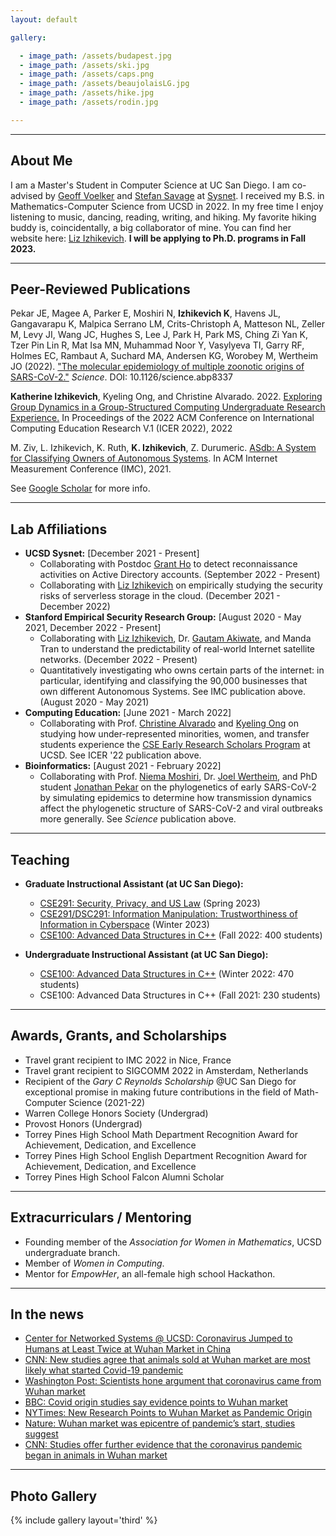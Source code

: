 ```yaml
---
layout: default

gallery:

  - image_path: /assets/budapest.jpg
  - image_path: /assets/ski.jpg
  - image_path: /assets/caps.png
  - image_path: /assets/beaujolaisLG.jpg
  - image_path: /assets/hike.jpg
  - image_path: /assets/rodin.jpg

---
```


* * *
## About Me

I am a Master's Student in Computer Science at UC San Diego. I am co-advised by [Geoff Voelker](https://cseweb.ucsd.edu/~voelker/) and [Stefan Savage](https://cseweb.ucsd.edu/~savage/) at [Sysnet](https://www.sysnet.ucsd.edu/sysnet/). I received my B.S. in Mathematics-Computer Science from UCSD in 2022. In my free time I enjoy listening to music, dancing, reading, writing, and hiking. My favorite hiking buddy is, coincidentally, a big collaborator of mine. You can find her website here: [Liz Izhikevich](https://lizizhikevich.github.io/). **I will be applying to Ph.D. programs in Fall 2023.**

* * *
## Peer-Reviewed Publications

Pekar JE, Magee A, Parker E, Moshiri N, **Izhikevich K**, Havens JL, Gangavarapu K, Malpica Serrano LM, Crits-Christoph A, Matteson NL, Zeller M, Levy JI, Wang JC, Hughes S, Lee J, Park H, Park MS, Ching Zi Yan K, Tzer Pin Lin R, Mat Isa MN, Muhammad Noor Y, Vasylyeva TI, Garry RF, Holmes EC, Rambaut A, Suchard MA, Andersen KG, Worobey M, Wertheim JO (2022). ["The molecular epidemiology of multiple zoonotic origins of SARS-CoV-2."](https://www.science.org/doi/10.1126/science.abp8337) *Science*. DOI: 10.1126/science.abp8337

**Katherine Izhikevich**, Kyeling Ong, and Christine Alvarado. 2022. [Exploring Group Dynamics in a Group-Structured Computing Undergraduate Research Experience.](/assets/papers/groupdynamicsicer2022.pdf) In Proceedings of the 2022 ACM Conference on International Computing Education Research V.1 (ICER 2022), 2022

M. Ziv, L. Izhikevich, K. Ruth, **K. Izhikevich**, Z. Durumeric. [ASdb: A System for Classifying Owners of Autonomous Systems](/assets/papers/finalASdb.pdf). In ACM Internet Measurement Conference (IMC), 2021. 

See [Google Scholar](https://scholar.google.com/citations?hl=en&user=SpNMl4kAAAAJ) for more info.

* * *
## Lab Affiliations

- **UCSD Sysnet:** [December 2021 - Present]
    - Collaborating with Postdoc [Grant Ho](https://cseweb.ucsd.edu/~grho/) to detect reconnaissance activities on Active Directory accounts. (September 2022 - Present)
    - Collaborating with [Liz Izhikevich](https://lizizhikevich.github.io/) on empirically studying the security risks of serverless storage in the cloud. (December 2021 - December 2022)
- **Stanford Empirical Security Research Group:** [August 2020 - May 2021, December 2022 - Present]
    - Collaborating with [Liz Izhikevich](https://lizizhikevich.github.io/), Dr. [Gautam Akiwate](https://cs.stanford.edu/~gakiwate/), and Manda Tran to understand the predictability of real-world Internet satellite networks. (December 2022 - Present)
    - Quantitatively investigating who owns certain parts of the internet: in particular, identifying and classifying the 90,000 businesses that own 
different Autonomous Systems. See IMC publication above. (August 2020 - May 2021)
- **Computing Education:** [June 2021 - March 2022]
    - Collaborating with Prof. [Christine Alvarado](https://sites.google.com/a/eng.ucsd.edu/alvarado/) and [Kyeling Ong](https://www.linkedin.com/in/kyeling) on studying how under-represented minorities, women, and transfer students experience the [CSE Early Research Scholars Program](https://ersp.eng.ucsd.edu/) at UCSD. See ICER '22 publication above. 
- **Bioinformatics:** [August 2021 - February 2022]
    - Collaborating with Prof. [Niema Moshiri](https://niema.net), Dr. [Joel Wertheim](https://profiles.ucsd.edu/joel.wertheim), and PhD student [Jonathan Pekar](https://dbmi.ucsd.edu/people/students.html#Jonathan-Pekar) on the phylogenetics of early SARS-CoV-2 by simulating epidemics to determine how transmission dynamics affect the phylogenetic structure of SARS-CoV-2 and viral outbreaks more generally. See *Science* publication above. 


* * * 
## Teaching

- **Graduate Instructional Assistant (at UC San Diego):**
    - [CSE291: Security, Privacy, and US Law](https://cseweb.ucsd.edu//classes/sp23/cse291-b/) (Spring 2023)
    - [CSE291/DSC291: Information Manipulation: Trustworthiness of Information in Cyberspace](https://cseweb.ucsd.edu/~savage/cse291-wi23/index.html) (Winter 2023)
    - [CSE100: Advanced Data Structures in C++](https://cseweb.ucsd.edu/classes/fa22/cse100R-a/) (Fall 2022: 400 students)
 
- **Undergraduate Instructional Assistant (at UC San Diego):**
    - [CSE100: Advanced Data Structures in C++](https://cseweb.ucsd.edu/classes/wi22/cse100-a/) (Winter 2022: 470 students)
    - CSE100: Advanced Data Structures in C++ (Fall 2021: 230 students)

* * *
## Awards, Grants, and Scholarships
* Travel grant recipient to IMC 2022 in Nice, France
* Travel grant recipient to SIGCOMM 2022 in Amsterdam, Netherlands
*	Recipient of the *Gary C Reynolds Scholarship* @UC San Diego for exceptional promise in making future contributions in the field of Math-Computer Science (2021-22)
*	Warren College Honors Society (Undergrad)
*	Provost Honors (Undergrad)
* Torrey Pines High School Math Department Recognition Award for Achievement, Dedication, and Excellence
* Torrey Pines High School English Department Recognition Award for Achievement, Dedication, and Excellence
* Torrey Pines High School Falcon Alumni Scholar

* * *

## Extracurriculars / Mentoring

* Founding member of the *Association for Women in Mathematics*, UCSD undergraduate branch.
*	Member of *Women in Computing*.
* Mentor for *EmpowHer*, an all-female high school Hackathon.

* * * 
## In the news

* [Center for Networked Systems @ UCSD: Coronavirus Jumped to Humans at Least Twice at Wuhan Market in China](https://cns.ucsd.edu/coronavirus-jumped-to-humans-at-least-twice-at-wuhan-market-in-china/)
* [CNN: New studies agree that animals sold at Wuhan market are most likely what started Covid-19 pandemic](https://www.cnn.com/2022/07/26/health/wuhan-market-covid-19/index.html)
* [Washington Post: Scientists hone argument that coronavirus came from Wuhan market](https://www.washingtonpost.com/science/2022/07/26/coronavirus-origin-wuhan-market/)
* [BBC: Covid origin studies say evidence points to Wuhan market](https://www.bbc.com/news/science-environment-62307383)
* [NYTimes: New Research Points to Wuhan Market as Pandemic Origin](https://www.nytimes.com/interactive/2022/02/26/science/covid-virus-wuhan-origins.html)
* [Nature: Wuhan market was epicentre of pandemic’s start, studies suggest](https://www.nature.com/articles/d41586-022-00584-8)
* [CNN: Studies offer further evidence that the coronavirus pandemic began in animals in Wuhan market](https://www.cnn.com/2022/02/26/health/coronavirus-origins-studies/index.html)


* * *
## Photo Gallery
{% include gallery layout='third' %}
